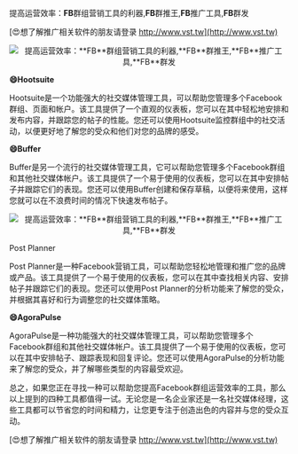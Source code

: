 提高运营效率：**FB**群组营销工具的利器,**FB**群推王,**FB**推广工具,**FB**群发

[😍想了解推广相关软件的朋友请登录 http://www.vst.tw](http://www.vst.tw)

 <center><img src="https://vst.tw/MP4/tuiguang/png/5.png" alt="提高运营效率：**FB**群组营销工具的利器,**FB**群推王,**FB**推广工具,**FB**群发"></center>

**😄Hootsuite**

Hootsuite是一个功能强大的社交媒体管理工具，可以帮助您管理多个Facebook群组、页面和帐户。该工具提供了一个直观的仪表板，您可以在其中轻松地安排和发布内容，并跟踪您的帖子的性能。您还可以使用Hootsuite监控群组中的社交活动，以便更好地了解您的受众和他们对您的品牌的感受。

**😄Buffer**

Buffer是另一个流行的社交媒体管理工具，它可以帮助您管理多个Facebook群组和其他社交媒体帐户。该工具提供了一个易于使用的仪表板，您可以在其中安排帖子并跟踪它们的表现。您还可以使用Buffer创建和保存草稿，以便将来使用，这样您就可以在不浪费时间的情况下快速发布帖子。

 <center><img src="https://vst.tw/MP4/tuiguang/png/4.png" alt="提高运营效率：**FB**群组营销工具的利器,**FB**群推王,**FB**推广工具,**FB**群发"></center>

Post Planner

Post Planner是一种Facebook营销工具，可以帮助您轻松地管理和推广您的品牌或产品。该工具提供了一个易于使用的仪表板，您可以在其中查找相关内容、安排帖子并跟踪它们的表现。您还可以使用Post Planner的分析功能来了解您的受众，并根据其喜好和行为调整您的社交媒体策略。

**😄AgoraPulse**

AgoraPulse是一种功能强大的社交媒体管理工具，可以帮助您管理多个Facebook群组和其他社交媒体帐户。该工具提供了一个易于使用的仪表板，您可以在其中安排帖子、跟踪表现和回复评论。您还可以使用AgoraPulse的分析功能来了解您的受众，并了解哪些类型的内容最受欢迎。

总之，如果您正在寻找一种可以帮助您提高Facebook群组运营效率的工具，那么以上提到的四种工具都值得一试。无论您是一名企业家还是一名社交媒体经理，这些工具都可以节省您的时间和精力，让您更专注于创造出色的内容并与您的受众互动。

[😍想了解推广相关软件的朋友请登录 http://www.vst.tw](http://www.vst.tw)




